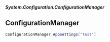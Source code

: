 ##### System.Configuration.ConfigurationManager
## ConfigurationManager

``` csharp
ConfigurationManager.AppSettings["test"]
```
